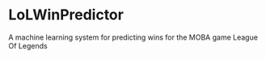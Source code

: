# LoLWinPredictor
A machine learning system for predicting wins for the MOBA game League Of Legends

